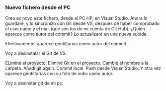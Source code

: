 ### Nuevo fichero desde el PC
Creo ex novo este fichero, desde el PC HP, en Visual Studio.
Ahora lo guardaré, y lo sincronizo con Git desde VS, 
después de haber comprobado el user.name y el mail (que son los de mi cuenta de Git Hub).
¿Quién aparece como autor del commit?
Lo actualizaré en una nueva subida.

Efectivamente, aparece gentilfarias como autor del commit...

Voy a desinstalar el Git de VS.

ELiminé el proyecto. 
Eliminé Git en el proyecto.
Cambié el nombre a la carpeta.
Añadí git again.
Commit local. Push desde Visual Studio.
Y otra vez aparece gentilfarias con su foto de indio como autor.

Voy a desinstar git de mi pc.

